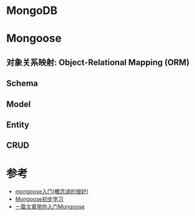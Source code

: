 # MongoDB

# Mongoose
## 对象关系映射: Object-Relational Mapping (ORM)
## Schema
## Model
## Entity
## CRUD


# 参考
- [mongoose入门(概念讲的很好)](https://github.com/i5ting/nodejs-fullstack/blob/master/mongoose.md)
- [Mongoose初步学习](https://juejin.im/post/5ad080836fb9a028d9379345)
- [一篇文章带你入门Mongoose](https://segmentfault.com/a/1190000012095054)